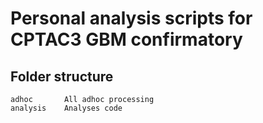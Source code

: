 # Personal analysis scripts for CPTAC3 GBM confirmatory

## Folder structure

    adhoc       All adhoc processing
    analysis    Analyses code